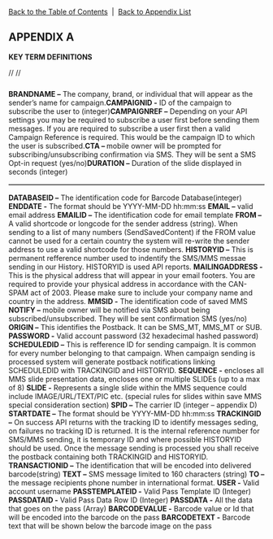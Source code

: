 <a href="/1.3/README.md">Back to the Table of Contents</a>&nbsp;&nbsp;|&nbsp;&nbsp;<a href="API_APPENDIX.md">Back to Appendix List</a>
<h2>APPENDIX A</h2>
<div class="text-2"><a id="appendix-b"></a><strong>KEY TERM DEFINITIONS</strong></div>

//<table class="toc" style="font-size:11px;">
//<tbody>

<table border = "1">

<tr><b>BRANDNAME –</b> The company, brand, or individual that will appear as the sender’s name for campaign.</tr>
<tr><b>CAMPAIGNID -</b> ID of the campaign to subscribe the user to (integer)</tr>
<tr><b>CAMPAIGNREF –</b> Depending on your API settings you may be required to subscribe a user first before sending them messages. If you are required to subscribe a user first then a valid Campaign Reference is required. This would be the campaign ID to which the user is subscribed.</tr>
<tr><b>CTA – </b> mobile owner will be prompted for subscribing/unsubscribing confirmation via SMS. They will be sent a SMS Opt-in request (yes/no)</tr>
<tr><b>DURATION –</b> Duration of the slide displayed in seconds (integer)</tr>

</table>

<b>DATABASEID –</b> The identification code for Barcode Database(integer)
<b>ENDDATE -</b> The format should be YYYY-MM-DD hh:mm:ss</li>
<b>EMAIL –</b> valid email address</li>
<b>EMAILID –</b> The identification code for email template</li>
<b>FROM –</b> A valid shortcode or longcode for the sender address (string). When sending to a list of many numbers (SendSavedContent) if the FROM value cannot be used for a certain country the system will re-write the sender address to use a valid shortcode for those numbers.
<b>HISTORYID –</b> This is permanent refference number used to indentify the SMS/MMS messae sending in our History. HISTORYID is used API reports.
<b>MAILINGADDRESS -</b> This is the physical address that will appear in your email footers. You are required to provide your physical address in accordance with the CAN-SPAM act of 2003. Please make sure to include your company name and country in the address.
<b>MMSID -</b> The identification code of saved MMS
<b>NOTIFY –</b> mobile owner will be notified via SMS about being subscribed/unsubscribed. They will be sent confirmation SMS (yes/no)
<b>ORIGIN –</b> This identifies the Postback. It can be SMS_MT, MMS_MT or SUB.
<b>PASSWORD -</b> Valid account password (32 hexadecimal hashed password)
<b>SCHEDULEDID –</b> This is refference ID for sending campaign. It is common for every number belonging to that campaign. When campaign sending is processed system will generate postback notifications linking SCHEDULEDID with TRACKINGID and HISTORYID.
<b>SEQUENCE -</b> encloses all MMS slide presentation data, encloses one or multiple SLIDEs (up to a max of 8)
<b>SLIDE -</b> Represents a single slide within the MMS sequence could include IMAGE/URL/TEXT/PIC etc. (special rules for slides within save MMS special consideration section)
<b>SPID –</b> The carrier ID (integer – appendix D)
<b>STARTDATE –</b> The format should be YYYY-MM-DD hh:mm:ss
<b>TRACKINGID –</b> On success API returns with the tracking ID to identify messages seding, on failures no tracking ID is returned. It is the internal reference number for SMS/MMS sending, it is temporary ID and where possible HISTORYID should be used. Once the message sending is processed you shall receive the postback containing both TRACKINGID and HISTORYID.
<b>TRANSACTIONID –</b> The identification that will be encoded into delivered barcode(string)
<b>TEXT –</b> SMS message limited to 160 characters (string)</li>
<b>TO –</b> the message recipients phone number in international format.
<b>USER -</b> Valid account username
<b>PASSTEMPLATEID -</b> Valid Pass Template ID (Integer)
<b>PASSDATAID -</b> Valid Pass Data Row ID (Integer)
<b>PASSDATA -</b> All the data that goes on the pass (Array)
<b>BARCODEVALUE -</b> Barcode value or Id that will be encoded into the barcode on the pass
<b>BARCODETEXT -</b> Barcode text that will be shown below the barcode image on the pass

